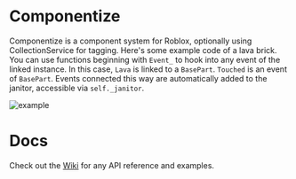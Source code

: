 # Componentize

Componentize is a component system for Roblox, optionally using CollectionService for tagging. Here's some example code of a lava brick. You can use functions beginning with `Event_` to hook into any event of the linked instance. In this case, `Lava` is linked to a `BasePart`. `Touched` is an event of `BasePart`. Events connected this way are automatically added to the janitor, accessible via `self._janitor`.

![example](https://cdn.discordapp.com/attachments/1154116157641588826/1154116157826142250/image.png)

# Docs

Check out the [Wiki](https://github.com/R-unic/componentize/wiki) for any API reference and examples.